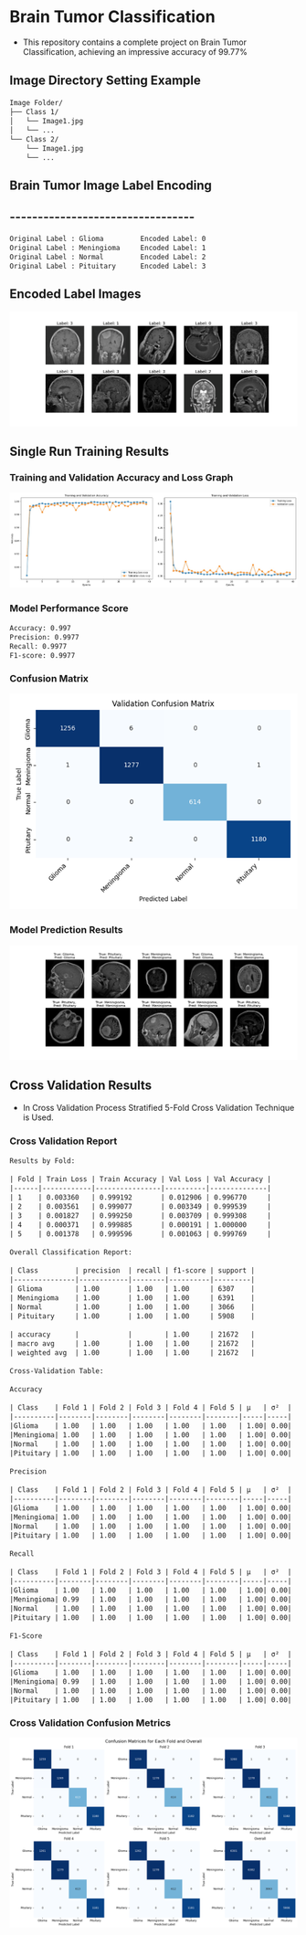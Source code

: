 # Brain Tumor Classification

- This repository contains a complete project on Brain Tumor Classification, achieving an impressive accuracy of 99.77%

## Image Directory Setting Example

```
Image Folder/
├── Class 1/
│   └── Image1.jpg
│   └── ...
└── Class 2/
    └── Image1.jpg
    └── ...
```

## Brain Tumor Image Label Encoding
## ---------------------------------
```
Original Label : Glioma         Encoded Label: 0
Original Label : Meningioma     Encoded Label: 1
Original Label : Normal         Encoded Label: 2
Original Label : Pituitary      Encoded Label: 3
```
## Encoded Label Images
![Label Encoded Images](Images/dataset_images.png)

## Single Run Training Results

### Training and Validation Accuracy and Loss Graph
![ Accuracy and Loss Graph](Images/plot_training_history.png)

### Model Performance Score
```
Accuracy: 0.997
Precision: 0.9977
Recall: 0.9977
F1-score: 0.9977
```
### Confusion Matrix
![Confusion Matrix](Images/confusion_matrix.png)

### Model Prediction Results
![Model Outcomes](Images/model_outcomes.png)

## Cross Validation Results

- In Cross Validation Process Stratified 5-Fold Cross Validation Technique is Used.

### Cross Validation Report
```
Results by Fold:

| Fold | Train Loss | Train Accuracy | Val Loss | Val Accuracy |
|------|------------|----------------|----------|--------------|
| 1    | 0.003360   | 0.999192       | 0.012906 | 0.996770     |
| 2    | 0.003561   | 0.999077       | 0.003349 | 0.999539     |
| 3    | 0.001827   | 0.999250       | 0.003709 | 0.999308     |
| 4    | 0.000371   | 0.999885       | 0.000191 | 1.000000     |
| 5    | 0.001378   | 0.999596       | 0.001063 | 0.999769     |

Overall Classification Report:

| Class      	| precision  | recall | f1-score | support |
|---------------|------------|--------|----------|---------|
| Glioma     	| 1.00       | 1.00   | 1.00     | 6307    |
| Meningioma 	| 1.00       | 1.00   | 1.00     | 6391    |
| Normal     	| 1.00       | 1.00   | 1.00     | 3066    |
| Pituitary  	| 1.00       | 1.00   | 1.00     | 5908    |

| accuracy   	|            |        | 1.00     | 21672   |
| macro avg  	| 1.00       | 1.00   | 1.00     | 21672   |
| weighted avg 	| 1.00       | 1.00   | 1.00     | 21672   |

Cross-Validation Table:

Accuracy

| Class    | Fold 1 | Fold 2 | Fold 3 | Fold 4 | Fold 5 | μ   | σ²  |
|----------|--------|--------|--------|--------|--------|-----|-----|
|Glioma    | 1.00   | 1.00   | 1.00   | 1.00   | 1.00   | 1.00| 0.00|
|Meningioma| 1.00   | 1.00   | 1.00   | 1.00   | 1.00   | 1.00| 0.00|
|Normal    | 1.00   | 1.00   | 1.00   | 1.00   | 1.00   | 1.00| 0.00|
|Pituitary | 1.00   | 1.00   | 1.00   | 1.00   | 1.00   | 1.00| 0.00|

Precision

| Class    | Fold 1 | Fold 2 | Fold 3 | Fold 4 | Fold 5 | μ   | σ²  |
|----------|--------|--------|--------|--------|--------|-----|-----|
|Glioma    | 1.00   | 1.00   | 1.00   | 1.00   | 1.00   | 1.00| 0.00|
|Meningioma| 1.00   | 1.00   | 1.00   | 1.00   | 1.00   | 1.00| 0.00|
|Normal    | 1.00   | 1.00   | 1.00   | 1.00   | 1.00   | 1.00| 0.00|
|Pituitary | 1.00   | 1.00   | 1.00   | 1.00   | 1.00   | 1.00| 0.00|

Recall

| Class    | Fold 1 | Fold 2 | Fold 3 | Fold 4 | Fold 5 | μ   | σ²  |
|----------|--------|--------|--------|--------|--------|-----|-----|
|Glioma    | 1.00   | 1.00   | 1.00   | 1.00   | 1.00   | 1.00| 0.00|
|Meningioma| 0.99   | 1.00   | 1.00   | 1.00   | 1.00   | 1.00| 0.00|
|Normal    | 1.00   | 1.00   | 1.00   | 1.00   | 1.00   | 1.00| 0.00|
|Pituitary | 1.00   | 1.00   | 1.00   | 1.00   | 1.00   | 1.00| 0.00|

F1-Score

| Class    | Fold 1 | Fold 2 | Fold 3 | Fold 4 | Fold 5 | μ   | σ²  |
|----------|--------|--------|--------|--------|--------|-----|-----|
|Glioma    | 1.00   | 1.00   | 1.00   | 1.00   | 1.00   | 1.00| 0.00|
|Meningioma| 0.99   | 1.00   | 1.00   | 1.00   | 1.00   | 1.00| 0.00|
|Normal    | 1.00   | 1.00   | 1.00   | 1.00   | 1.00   | 1.00| 0.00|
|Pituitary | 1.00   | 1.00   | 1.00   | 1.00   | 1.00   | 1.00| 0.00|
```

### Cross Validation Confusion Metrics
![Cross Val Confusion Metrics](Images/cross_val_confusion_metrics.png)
